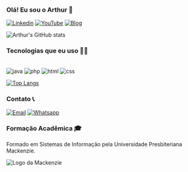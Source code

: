 ### Olá! Eu sou o Arthur 👋

[![Linkedin](https://img.shields.io/badge/LinkedIn-0077B5?style=for-the-badge&logo=linkedin&logoColor=white)](https://www.linkedin.com/in/arthur-matheus-80506b334/)
[![YouTube](https://img.shields.io/badge/YouTube-FF0000?style=for-the-badge&logo=youtube&logoColor=white)](https://www.youtube.com/@brazuleanyt)
[![Blog](https://img.shields.io/badge/website-000000?style=for-the-badge&logo=About.me&logoColor=white)](https://brazulean.com/)

![Arthur's GitHub stats](https://github-readme-stats.vercel.app/api?username=arthurgmatheus&show_icons=true&theme=cobalt)

### Tecnologias que eu uso 👨‍💻

<div style="display: inline_block"><br/>
    <img align="center" alt="java" src="https://img.shields.io/badge/Java-ED8B00?style=for-the-badge&logo=openjdk&logoColor=white"/>
    <img align="center" alt="php" src="https://img.shields.io/badge/PHP-777BB4?style=for-the-badge&logo=php&logoColor=white"/>
    <img align="center" alt="html" src="https://img.shields.io/badge/HTML-239120?style=for-the-badge&logo=html5&logoColor=white">
    <img align="center" alt="css" src="https://img.shields.io/badge/CSS-239120?&style=for-the-badge&logo=css3&logoColor=white">

  [![Top Langs](https://github-readme-stats.vercel.app/api/top-langs/?username=arthurgmatheus)](https://github.com/arthurgmatheus/github-readme-stats)
</div>

### Contato 📞

[![Email](https://img.shields.io/badge/Gmail-D14836?style=for-the-badge&logo=gmail&logoColor=white)](mailto:arthurgm2002@icloud.com)
[![Whatsapp](https://img.shields.io/badge/WhatsApp-25D366?style=for-the-badge&logo=whatsapp&logoColor=white)](https://wa.me/5511965733223)

### Formação Acadêmica 🎓

Formado em Sistemas de Informação pela Universidade Presbiteriana Mackenzie.

![Logo da Mackenzie](https://seeklogo.com/images/U/universidade-presbiteriana-mackenzie-logo-63E75B9FCD-seeklogo.com.png)
